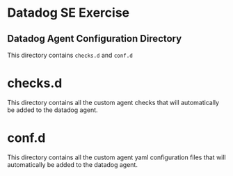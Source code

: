 # Datadog SE Exercise
## Datadog Agent Configuration Directory

This directory contains `checks.d` and `conf.d`

# checks.d

This directory contains all the custom agent checks that will automatically be added to the datadog agent.

# conf.d

This directory contains all the custom agent yaml configuration files that will automatically be added to the datadog agent.